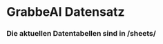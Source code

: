 










































































































































































































































































































































































































































































































# GrabbeAI Datensatz





### Die aktuellen Datentabellen sind in /sheets/


